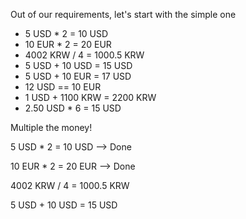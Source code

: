 Out of our requirements, let's start with the simple one

- 5 USD * 2 = 10 USD
- 10 EUR * 2 = 20 EUR
- 4002 KRW / 4 = 1000.5 KRW
- 5 USD + 10 USD = 15 USD
- 5 USD + 10 EUR = 17 USD
- 12 USD == 10 EUR
- 1 USD + 1100 KRW = 2200 KRW
- 2.50 USD * 6 = 15 USD

Multiple the money!


5 USD * 2 = 10 USD --> Done

10 EUR * 2 = 20 EUR --> Done

4002 KRW / 4 = 1000.5 KRW

5 USD + 10 USD = 15 USD